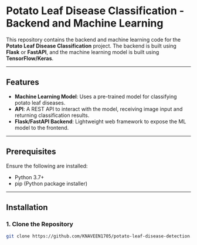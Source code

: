 # Potato Leaf Disease Classification - Backend and Machine Learning

This repository contains the backend and machine learning code for the **Potato Leaf Disease Classification** project. The backend is built using **Flask** or **FastAPI**, and the machine learning model is built using **TensorFlow/Keras**.

---

## Features

- **Machine Learning Model**: Uses a pre-trained model for classifying potato leaf diseases.
- **API**: A REST API to interact with the model, receiving image input and returning classification results.
- **Flask/FastAPI Backend**: Lightweight web framework to expose the ML model to the frontend.

---

## Prerequisites

Ensure the following are installed:

- Python 3.7+
- pip (Python package installer)

---

## Installation

### 1. Clone the Repository
```bash
git clone https://github.com/KNAVEEN1705/potato-leaf-disease-detection.git
